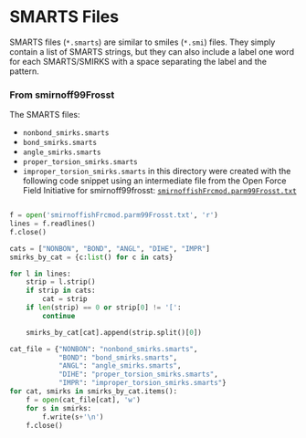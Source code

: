 # SMARTS Files

SMARTS files (`*.smarts`) are similar to smiles (`*.smi`) files.
They simply contain a list of SMARTS strings, but they can also include
a label one word for each SMARTS/SMIRKS with a space separating the
label and the pattern.

### From smirnoff99Frosst

The SMARTS files:
* `nonbond_smirks.smarts`
* `bond_smirks.smarts`
* `angle_smirks.smarts`
* `proper_torsion_smirks.smarts`
* `improper_torsion_smirks.smarts`
in this directory were created with the following code snippet
using an intermediate file from the Open Force Field Initiative
for smirnoff99frosst:
[`smirnoffishFrcmod.parm99Frosst.txt`](https://github.com/openforcefield/openforcefield/blob/master/utilities/convert_frosst/smirnoffishFrcmod.parm99Frosst.txt)

```python

f = open('smirnoffishFrcmod.parm99Frosst.txt', 'r')
lines = f.readlines()
f.close()

cats = ["NONBON", "BOND", "ANGL", "DIHE", "IMPR"]
smirks_by_cat = {c:list() for c in cats}

for l in lines:
    strip = l.strip()
    if strip in cats:
        cat = strip
    if len(strip) == 0 or strip[0] != '[':
        continue

    smirks_by_cat[cat].append(strip.split()[0])

cat_file = {"NONBON": "nonbond_smirks.smarts",
            "BOND": "bond_smirks.smarts",
            "ANGL": "angle_smirks.smarts",
            "DIHE": "proper_torsion_smirks.smarts",
            "IMPR": "improper_torsion_smirks.smarts"}
for cat, smirks in smirks_by_cat.items():
    f = open(cat_file[cat], 'w')
    for s in smirks:
        f.write(s+'\n')
    f.close()
```

